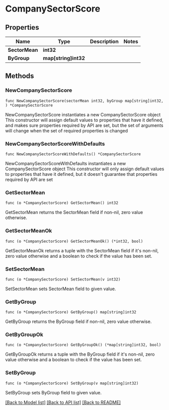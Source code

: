 # CompanySectorScore

## Properties

Name | Type | Description | Notes
------------ | ------------- | ------------- | -------------
**SectorMean** | **int32** |  | 
**ByGroup** | **map[string]int32** |  | 

## Methods

### NewCompanySectorScore

`func NewCompanySectorScore(sectorMean int32, byGroup map[string]int32, ) *CompanySectorScore`

NewCompanySectorScore instantiates a new CompanySectorScore object
This constructor will assign default values to properties that have it defined,
and makes sure properties required by API are set, but the set of arguments
will change when the set of required properties is changed

### NewCompanySectorScoreWithDefaults

`func NewCompanySectorScoreWithDefaults() *CompanySectorScore`

NewCompanySectorScoreWithDefaults instantiates a new CompanySectorScore object
This constructor will only assign default values to properties that have it defined,
but it doesn't guarantee that properties required by API are set

### GetSectorMean

`func (o *CompanySectorScore) GetSectorMean() int32`

GetSectorMean returns the SectorMean field if non-nil, zero value otherwise.

### GetSectorMeanOk

`func (o *CompanySectorScore) GetSectorMeanOk() (*int32, bool)`

GetSectorMeanOk returns a tuple with the SectorMean field if it's non-nil, zero value otherwise
and a boolean to check if the value has been set.

### SetSectorMean

`func (o *CompanySectorScore) SetSectorMean(v int32)`

SetSectorMean sets SectorMean field to given value.


### GetByGroup

`func (o *CompanySectorScore) GetByGroup() map[string]int32`

GetByGroup returns the ByGroup field if non-nil, zero value otherwise.

### GetByGroupOk

`func (o *CompanySectorScore) GetByGroupOk() (*map[string]int32, bool)`

GetByGroupOk returns a tuple with the ByGroup field if it's non-nil, zero value otherwise
and a boolean to check if the value has been set.

### SetByGroup

`func (o *CompanySectorScore) SetByGroup(v map[string]int32)`

SetByGroup sets ByGroup field to given value.



[[Back to Model list]](../README.md#documentation-for-models) [[Back to API list]](../README.md#documentation-for-api-endpoints) [[Back to README]](../README.md)


